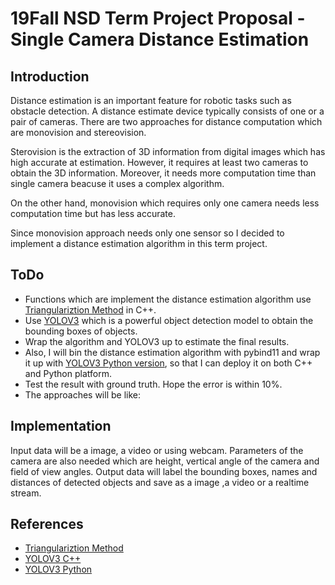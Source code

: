 # 19Fall NSD Term Project Proposal - Single Camera Distance Estimation

## Introduction

Distance estimation is an important feature for robotic tasks such as obstacle detection. A distance estimate device typically consists of one or a pair of cameras. There are two approaches for distance computation which are monovision and stereovision.

Sterovision is the extraction of 3D information from digital images which has high accurate at estimation. However, it requires at least two cameras to obtain the 3D information. Moreover, it needs more computation time than single camera beacuse it uses a complex algorithm.

On the other hand, monovision which requires only one camera needs less computation time but has less accurate.

Since monovision approach needs only one sensor so I decided to implement a distance estimation algorithm in this term project.

## ToDo

* Functions which are implement the distance estimation algorithm use [Triangulariztion Method](http://www.cmlab.csie.ntu.edu.tw/~zenic/Data/Download/ICME2012/Workshops/data/4729a511.pdf) in C++.
* Use [YOLOV3](https://github.com/pjreddie/darknet) which is a powerful object detection model to obtain the bounding boxes of objects.
* Wrap the algorithm and YOLOV3 up to estimate the final results.
* Also, I will bin the distance estimation algorithm with pybind11 and wrap it up with [YOLOV3 Python version](https://github.com/ultralytics/yolov3), so that I can deploy it on both C++ and Python platform.
* Test the result with ground truth. Hope the error is within 10%.
* The approaches will be like:

## Implementation

Input data will be a image, a video or using webcam. Parameters of the camera are also needed which are height, vertical angle of the camera and field of view angles.
Output data will label the bounding boxes, names and distances of detected objects and save as a image ,a video or a realtime stream. 

## References

* [Triangulariztion Method](http://www.cmlab.csie.ntu.edu.tw/~zenic/Data/Download/ICME2012/Workshops/data/4729a511.pdf)
* [YOLOV3 C++](https://github.com/pjreddie/darknet)
* [YOLOV3 Python](https://github.com/ultralytics/yolov3)
